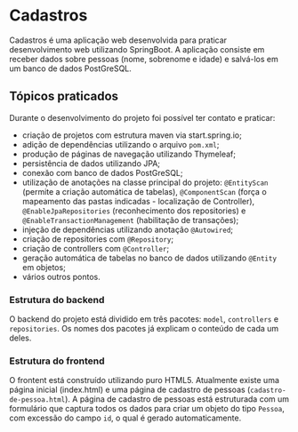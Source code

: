 # Cadastros

Cadastros é uma aplicação web desenvolvida para praticar desenvolvimento web utilizando SpringBoot. A aplicação consiste em receber dados sobre pessoas (nome, sobrenome e idade) e salvá-los em um banco de dados PostGreSQL.

## Tópicos praticados

Durante o desenvolvimento do projeto foi possível ter contato e praticar:

- criação de projetos com estrutura maven via start.spring.io;
- adição de dependências utilizando o arquivo `pom.xml`;
- produção de páginas de navegação utilizando Thymeleaf;
- persistência de dados utilizando JPA;
- conexão com banco de dados PostGreSQL;
- utilização de anotações na classe principal do projeto: `@EntityScan` (permite a criação automática de tabelas), 
`@ComponentScan` (força o mapeamento das pastas indicadas - localização de Controller),
`@EnableJpaRepositories` (reconhecimento dos repositories) e `@EnableTransactionManagement` (habilitação de transações);
- injeção de dependências utilizando anotação `@Autowired`;
- criação de repositories com `@Repository`;
- criação de controllers com `@Controller`;
- geração automática de tabelas no banco de dados utilizando `@Entity` em objetos;
- vários outros pontos.

### Estrutura do backend

O backend do projeto está dividido em três pacotes: `model`, `controllers` e `repositories`. Os nomes dos pacotes já explicam o conteúdo de cada um deles.

### Estrutura do frontend

O frontent está construído utilizando puro HTML5. Atualmente existe uma página inicial (index.html) e uma página de cadastro de pessoas (`cadastro-de-pessoa.html`). A página de cadastro de pessoas está estruturada com um formulário que captura todos os dados para criar um objeto do tipo `Pessoa`, com excessão do campo `id`, o qual é gerado automaticamente. 